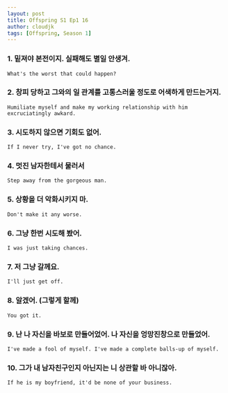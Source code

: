 ```yaml
---
layout: post
title: Offspring S1 Ep1 16
author: cloudjk
tags: [Offspring, Season 1]
---
```


### 1. 밑져야 본전이지. 실패해도 별일 안생겨. 
    What's the worst that could happen?

### 2. 창피 당하고 그와의 일 관계를 고통스러울 정도로 어색하게 만드는거지. 
    Humiliate myself and make my working relationship with him excruciatingly awkard.

### 3. 시도하지 않으면 기회도 없어. 
    If I never try, I've got no chance.

### 4. 멋진 남자한테서 물러서
    Step away from the gorgeous man.

### 5. 상황을 더 악화시키지 마.
    Don't make it any worse.

### 6. 그냥 한번 시도해 봤어.
    I was just taking chances.

### 7. 저 그냥 갈께요.
    I'll just get off.

### 8. 알겠어. (그렇게 할께)
    You got it.

### 9. 난 나 자신을 바보로 만들어었어. 나 자신을 엉망진창으로 만들었어.
    I've made a fool of myself. I've made a complete balls-up of myself.

### 10. 그가 내 남자친구인지 아닌지는 니 상관할 바 아니잖아.
    If he is my boyfriend, it'd be none of your business.